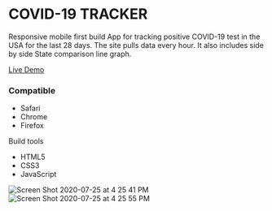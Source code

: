 # COVID-19 TRACKER


Responsive mobile first build App for tracking  positive COVID-19 test in the USA for the last 28 days. The site pulls data every hour. It also includes side by side State comparison line graph. 

[Live  Demo
](https://covid-state-tracker.now.sh/)

### Compatible
  - Safari
  - Chrome
  - Firefox

Build tools

 - HTML5
 - CSS3
 - JavaScript

![Screen Shot 2020-07-25 at 4 25 41 PM](https://user-images.githubusercontent.com/6277603/88468135-13bf3080-ce94-11ea-81b1-6e3bf7273550.png)
![Screen Shot 2020-07-25 at 4 25 55 PM](https://user-images.githubusercontent.com/6277603/88468137-14f05d80-ce94-11ea-87c4-c61c2a7f3523.png)
